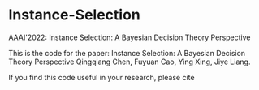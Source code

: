 # Instance-Selection
AAAI'2022: Instance Selection: A Bayesian Decision Theory Perspective

This is the code for the paper: Instance Selection: A Bayesian Decision Theory Perspective
Qingqiang Chen, Fuyuan Cao, Ying Xing, Jiye Liang.

If you find this code useful in your research, please cite
